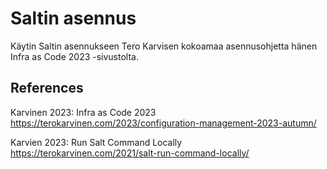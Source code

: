 # Saltin asennus
Käytin Saltin asennukseen Tero Karvisen kokoamaa asennusohjetta hänen Infra as Code 2023 -sivustolta.

## References
Karvinen 2023: Infra as Code 2023 https://terokarvinen.com/2023/configuration-management-2023-autumn/

Karvien 2023: Run Salt Command Locally https://terokarvinen.com/2021/salt-run-command-locally/
